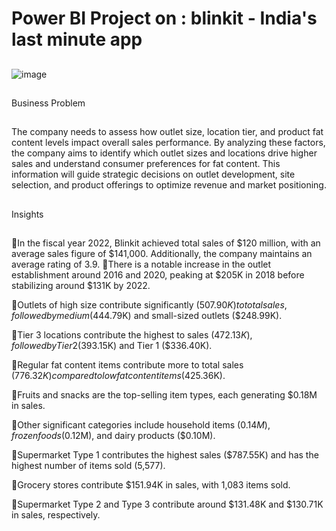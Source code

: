 # Power BI Project on : blinkit - India's last minute app
##
![image](https://github.com/user-attachments/assets/cedaf58a-d647-43c9-869c-d768d4066b9b)
##
Business Problem
##
The company needs to assess how outlet size, location tier, and product fat content levels impact overall sales performance. 
By analyzing these factors, the company aims to identify which outlet sizes and locations drive higher sales and understand consumer preferences for fat content. 
This information will guide strategic decisions on outlet development, site selection, and product offerings to optimize revenue and market positioning.
##
Insights
##
🔹In the fiscal year 2022, Blinkit achieved total sales of $120 million, with an average sales figure of $141,000. Additionally, the company maintains an average rating of 3.9.
🔹There is a notable increase in the outlet establishment around 2016 and 2020, peaking at $205K in 2018 before stabilizing around $131K by 2022.

🔹Outlets of high size contribute significantly ($507.90K) to total sales, followed by medium ($444.79K) and small-sized outlets ($248.99K).

🔹Tier 3 locations contribute the highest to sales ($472.13K), followed by Tier 2 ($393.15K) and Tier 1 ($336.40K).

🔹Regular fat content items contribute more to total sales ($776.32K) compared to low fat content items ($425.36K).

🔹Fruits and snacks are the top-selling item types, each generating $0.18M in sales.

🔹Other significant categories include household items ($0.14M), frozen foods ($0.12M), and dairy products ($0.10M).

🔹Supermarket Type 1 contributes the highest sales ($787.55K) and has the highest number of items sold (5,577).

🔹Grocery stores contribute $151.94K in sales, with 1,083 items sold.

🔹Supermarket Type 2 and Type 3 contribute around $131.48K and $130.71K in sales, respectively.



